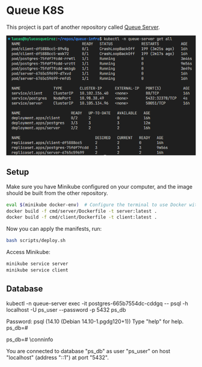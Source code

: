 # Queue K8S

This project is part of another repository called [Queue Server](https://github.com/bylucasqueiroz/queue-server "Documentação do Projeto").

![alt text](docs/infra.png "Infra")

## Setup

Make sure you have Minikube configured on your computer, and the image should be built from the other repository.

``` bash
eval $(minikube docker-env)  # Configure the terminal to use Docker with Minikube
docker build -f cmd/server/Dockerfile -t server:latest .
docker build -f cmd/client/Dockerfile -t client:latest .
```

Now you can apply the manifests, run:

``` bash
bash scripts/deploy.sh
```

Access Minikube:

``` bash
minikube service server
minikube service client
```

## Database

kubectl -n queue-server exec -it postgres-665b7554dc-cddgq -- psql -h localhost -U ps_user --password -p 5432 ps_db

Password:
psql (14.10 (Debian 14.10-1.pgdg120+1))
Type "help" for help.
ps_db=#

ps_db=# \conninfo

You are connected to database "ps_db" as user "ps_user" on host "localhost" (address "::1") at port "5432".